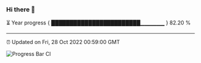 ### Hi there 👋

⏳ Year progress { ████████████████████████▁▁▁▁▁▁ } 82.20 %

---

⏰ Updated on Fri, 28 Oct 2022 00:59:00 GMT

![Progress Bar CI](https://github.com/Shyam-Makwana/GitHub-Actions-Demo/workflows/Progress%20Bar%20CI/badge.svg)
